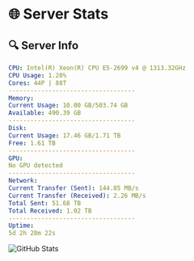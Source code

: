 # 🌐 Server Stats
## 🔍 Server Info
```yaml
CPU: Intel(R) Xeon(R) CPU E5-2699 v4 @ 1313.32GHz
CPU Usage: 1.20%
Cores: 44P | 88T
-----------------------------------
Memory:
Current Usage: 10.00 GB/503.74 GB
Available: 490.39 GB
-----------------------------------
Disk:
Current Usage: 17.46 GB/1.71 TB
Free: 1.61 TB
-----------------------------------
GPU:
No GPU detected
-----------------------------------
Network:
Current Transfer (Sent): 144.85 MB/s
Current Transfer (Received): 2.26 MB/s
Total Sent: 51.68 TB
Total Received: 1.02 TB
-----------------------------------
Uptime:
5d 2h 28m 22s
```
![GitHub Stats](https://img.shields.io/badge/Updated-2025-02-13_01:11:40-blue)